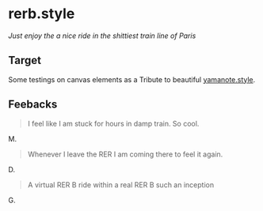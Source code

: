 # rerb.style

*Just enjoy the a nice ride in the shittiest train line of Paris*

## Target
Some testings on canvas elements as a Tribute to beautiful [yamanote.style](https://yamanote.style).

## Feebacks


> I feel like I am stuck for hours in damp train. So cool. 
>
M.

> Whenever I leave the RER I am coming there to feel it again.
>
D.

> A virtual RER B ride within a real RER B such an inception
>
G.


